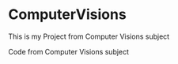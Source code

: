 ComputerVisions
===============
This is my Project from Computer Visions subject

Code from Computer Visions subject
